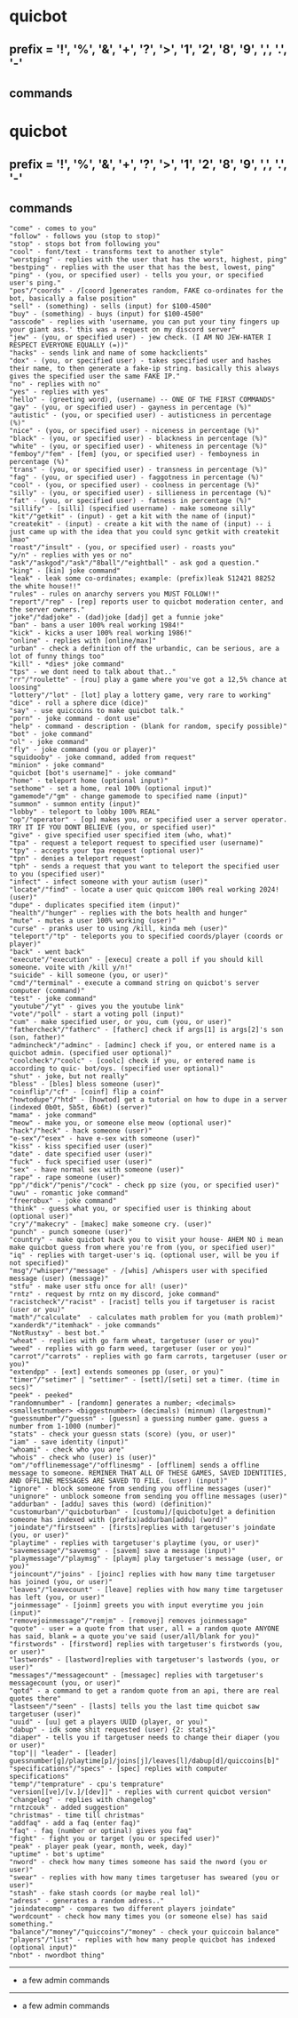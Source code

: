 # quicbot

prefix = '!', '%', '&', '+', '?', '>', '1', '2', '8', '9', ',', '.', '-'
----------------------------------------------------------------------------
commands
----------------------------------------------------------------------------
# quicbot

prefix = '!', '%', '&', '+', '?', '>', '1', '2', '8', '9', ',', '.', '-'
----------------------------------------------------------------------------
commands
----------------------------------------------------------------------------
    "come" - comes to you" 
    "follow" - follows you (stop to stop)" 
    "stop" - stops bot from following you" 
    "cool" - font/text - transforms text to another style" 
    "worstping" - replies with the user that has the worst, highest, ping" 
    "bestping" - replies with the user that has the best, lowest, ping" 
    "ping" - (you, or specified user) - tells you your, or specified user's ping." 
    "pos"/"coords" - /[coord ]generates random, FAKE co-ordinates for the bot, basically a false position" 
    "sell" - (something) - sells (input) for $100-4500" 
    "buy" - (something) - buys (input) for $100-4500" 
    "asscode" - replies with 'username, you can put your tiny fingers up your giant ass.' this was a request on my discord server" 
    "jew" - (you, or specified user) - jew check. (I AM NO JEW-HATER I RESPECT EVERYONE EQUALLY (=))" 
    "hacks" - sends link and name of some hackclients" 
    "dox" - (you, or specified user) - takes specified user and hashes their name, to then generate a fake-ip string. basically this always gives the specified user the same FAKE IP." 
    "no" - replies with no" 
    "yes" - replies with yes" 
    "hello" - (greeting word), (username) -- ONE OF THE FIRST COMMANDS" 
    "gay" - (you, or specified user) - gayness in percentage (%)" 
    "autistic" - (you, or specified user) - autisticness in percentage (%)" 
    "nice" - (you, or specified user) - niceness in percentage (%)" 
    "black" - (you, or specified user) - blackness in percentage (%)" 
    "white" - (you, or specified user) - whiteness in percentage (%)" 
    "femboy"/"fem" - [fem] (you, or specified user) - femboyness in percentage (%)" 
    "trans" - (you, or specified user) - transness in percentage (%)" 
    "fag" - (you, or specified user) - faggotness in percentage (%)" 
    "cool" - (you, or specified user) - coolness in percentage (%)" 
    "silly" - (you, or specified user) - sillieness in percentage (%)" 
    "fat" - (you, or specified user) - fatness in percentage (%)" 
    "sillify" - [silli] (specified username) - make someone silly" 
    "kit"/"getkit" - (input) - get a kit with the name of (input)" 
    "createkit" - (input) - create a kit with the name of (input) -- i just came up with the idea that you could sync getkit with createkit lmao" 
    "roast"/"insult" - (you, or specified user) - roasts you" 
    "y/n" - replies with yes or no" 
    "ask"/"askgod"/"ask"/"8ball"/"eightball" - ask god a question." 
    "king" - [kin] joke command" 
    "leak" - leak some co-ordinates; example: (prefix)leak 512421 88252 the white house!!" 
    "rules" - rules on anarchy servers you MUST FOLLOW!!" 
    "report"/"rep" - [rep] reports user to quicbot moderation center, and the server owners." 
    "joke"/"dadjoke" - (dad)joke [dadj] get a funnie joke" 
    "ban" - bans a user 100% real working 1984!" 
    "kick" - kicks a user 100% real working 1986!" 
    "online" - replies with [online/max]" 
    "urban" - check a definition off the urbandic, can be serious, are a lot of funny things too" 
    "kill" - *dies* joke command" 
    "tps" - we dont need to talk about that.." 
    "rr"/"roulette" - [rou] play a game where you've got a 12,5% chance at loosing" 
    "lottery"/"lot" - [lot] play a lottery game, very rare to working" 
    "dice" - roll a sphere dice (dice)" 
    "say" - use quiccoins to make quicbot talk." 
    "porn" - joke command - dont use" 
    "help" - command - description - (blank for random, specify possible)" 
    "bot" - joke command" 
    "ol" - joke command" 
    "fly" - joke command (you or player)" 
    "squidooby" - joke command, added from request" 
    "minion" - joke command" 
    "quicbot [bot's username]" - joke command" 
    "home" - teleport home (optional input)" 
    "sethome" - set a home, real 100% (optional input)" 
    "gamemode"/"gm" - change gamemode to specified name (input)" 
    "summon" - summon entity (input)" 
    "lobby" - teleport to lobby 100% REAL" 
    "op"/"operator" - [op] makes you, or specified user a server operator. TRY IT IF YOU DONT BELIEVE (you, or specified user)" 
    "give" - give specified user specified item (who, what)" 
    "tpa" - request a teleport request to specified user (username)" 
    "tpy" - accepts your tpa request (optional user)" 
    "tpn" - denies a teleport request" 
    "tph" - sends a request that you want to teleport the specified user to you (specified user)" 
    "infect" - infect someone with your autism (user)" 
    "locate"/"find" - locate a user quic quiccom 100% real working 2024! (user)" 
    "dupe" - duplicates specified item (input)" 
    "health"/"hunger" - replies with the bots health and hunger" 
    "mute" - mutes a user 100% working (user)" 
    "curse" - pranks user to using /kill, kinda meh (user)" 
    "teleport"/"tp" - teleports you to specified coords/player (coords or player)" 
    "back" - went back" 
    "execute"/"execution" - [execu] create a poll if you should kill someone. voite with /kill y/n!" 
    "suicide" - kill someone (you, or user)" 
    "cmd"/"terminal" - execute a command string on quicbot's server computer (command)" 
    "test" - joke command" 
    "youtube"/"yt" - gives you the youtube link" 
    "vote"/"poll" - start a voting poll (input)" 
    "cum" - make specified user, or you, cum (you, or user)" 
    "fathercheck"/"fatherc" - [fatherc] check if args[1] is args[2]'s son (son, father)" 
    "admincheck"/"adminc" - [adminc] check if you, or entered name is a quicbot admin. (specified user optional)" 
    "coolcheck"/"coolc" - [coolc] check if you, or entered name is according to quic- bot/oys. (specified user optional)" 
    "shut" - joke, but not really" 
    "bless" - [bles] bless someone (user)" 
    "coinflip"/"cf" - [coinf] flip a coinf" 
    "howtodupe"/"htd" - [howtod] get a tutorial on how to dupe in a server (indexed 0b0t, 5b5t, 6b6t) (server)" 
    "mama" - joke command" 
    "meow" - make you, or someone else meow (optional user)" 
    "hack"/"heck" - hack someone (user)" 
    "e-sex"/"esex" - have e-sex with someone (user)" 
    "kiss" - kiss specified user (user)" 
    "date" - date specified user (user)" 
    "fuck" - fuck specified user (user)" 
    "sex" - have normal sex with someone (user)" 
    "rape" - rape someone (user)" 
    "pp"/"dick"/"penis"/"cock" - check pp size (you, or specified user)" 
    "uwu" - romantic joke command" 
    "freerobux" - joke command" 
    "think" - guess what you, or specified user is thinking about (optional user)" 
    "cry"/"makecry" - [makec] make someone cry. (user)" 
    "punch" - punch someone (user)" 
    "country" - make quicbot hack you to visit your house- AHEM NO i mean make quicbot guess from where you're from (you, or specified user)" 
    "iq" - replies with target-user's iq. (optional user, will be you if not specified)" 
    "msg"/"whisper"/"message" - /[whis] /whispers user with specified message (user) (message)" 
    "stfu" - make user stfu once for all! (user)" 
    "rntz" - request by rntz on my discord, joke command" 
    "racistcheck"/"racist" - [racist] tells you if targetuser is racist (user or you)" 
    "math"/"calculate"  - calculates math problem for you (math problem)" 
    "xanderdk"/"itemhack" - joke commands" 
    "NotRustxy" - best bot." 
    "wheat" - replies with go farm wheat, targetuser (user or you)" 
    "weed" - replies with go farm weed, targetuser (user or you)" 
    "carrot"/"carrots" - replies with go farm carrots, targetuser (user or you)" 
    "extendpp" - [ext] extends someones pp (user, or you)" 
    "timer"/"setimer" | "settimer" - [sett]/[seti] set a timer. (time in secs)" 
    "peek" - peeked" 
    "randomnumber" - [randomn] generates a number; <decimals> <smallestnumber> <biggestnumber> (decimals) (minnum) (largestnum)" 
    "guessnumber"/"guessn" - [guessn] a guessing number game. guess a number from 1-1000 (number)" 
    "stats" - check your guessn stats (score) (you, or user)" 
    "iam" - save identity (input)" 
    "whoami" - check who you are" 
    "whois" - check who (user) is (user)" 
    "om"/"offlinemessage"/"offlinesmg" - [offlinem] sends a offline message to someone. REMINER THAT ALL OF THESE GAMES, SAVED IDENTITIES, AND OFFLINE MESSAGES ARE SAVED TO FILE. (user) (input)" 
    "ignore" - block someone from sending you offline messages (user)" 
    "unignore" - unblock someone from sending you offline messages (user)" 
    "addurban" - [addu] saves this (word) (definition)" 
    "customurban"/"quicboturban" - [customu]/[quicbotu]get a definition someone has indexed with (prefix)addurban[addu] (word)" 
    "joindate"/"firstseen" - [firsts]replies with targetuser's joindate (you, or user)" 
    "playtime" - replies with targetuser's playtime (you, or user)" 
    "savemessage"/"savemsg" - [savem] save a message (input)" 
    "playmessage"/"playmsg" - [playm] play targetuser's message (user, or you)" 
    "joincount"/"joins" - [joinc] replies with how many time targetuser has joined (you, or user)" 
    "leaves"/"leavecount" - [leave] replies with how many time targetuser has left (you, or user)" 
    "joinmessage" - [joinm] greets you with input everytime you join (input)" 
    "removejoinmessage"/"remjm" - [removej] removes joinmessage" 
    "quote" - user = a quote from that user, all = a random quote ANYONE has said, blank = a quote you've said (user/all/blank for you)" 
    "firstwords" - [firstword] replies with targetuser's firstwords (you, or user)" 
    "lastwords" - [lastword]replies with targetuser's lastwords (you, or user)" 
    "messages"/"messagecount" - [messagec] replies with targetuser's messagecount (you, or user)" 
    "qotd" - a command to get a random quote from an api, there are real quotes there" 
    "lastseen"/"seen" - [lasts] tells you the last time quicbot saw targetuser (user)" 
    "uuid" - [uu] get a players UUID (player, or you)" 
    "dabup" - idk some shit requested (user) {2: stats}" 
    "diaper" - tells you if targetuser needs to change their diaper (you or user)" 
    "top"|| "leader" - [leader] guessnumber[g]/playtime[p]/joins[j]/leaves[l]/dabup[d]/quiccoins[b]" 
    "specifications"/"specs" - [spec] replies with computer specifications" 
    "temp"/"temprature" - cpu's temprature" 
    "version[[ve]/[v.]/[dev]]" - replies with current quicbot version" 
    "changelog" - replies with changelog" 
    "rntzcouk" - added suggestion" 
    "christmas" - time till christmas" 
    "addfaq" - add a faq (enter faq)" 
    "faq" - faq (number or optinal) gives you faq" 
    "fight" - fight you or target (you or specifed user)" 
    "peak" - player peak (year, month, week, day)" 
    "uptime" - bot's uptime" 
    "nword" - check how many times someone has said the nword (you or user)" 
    "swear" - replies with how many times targetuser has sweared (you or user)" 
    "stash" - fake stash coords (or maybe real lol)" 
    "adress" - generates a random adress.." 
    "joindatecomp" - compares two different players joindate" 
    "wordcount" - check how many times you (or someone else) has said something." 
    "balance"/"money"/"quiccoins"/"money" - check your quiccoin balance" 
    "players"/"list" - replies with how many people quicbot has indexed  (optional input)" 
    "nbot" - nwordbot thing" 
----------------------------------
+  a few admin commands



----------------------------------
+  a few admin commands
